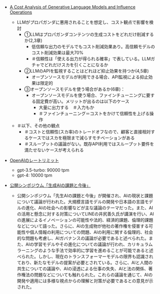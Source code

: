 - [A Cost Analysis of Generative Language Models and Influence Operations](https://arxiv.org/abs/2308.03740v1)
  - LLMがプロパガンダに悪用されることを想定し、コスト観点で影響を検討
    - ①LLMはプロパガンダコンテンツの生成コストをどれだけ削減するか(2,3章)
      - 低信頼な出力のモデルでもコスト削減効果あり。高信頼モデルのコスト削減効果は最大70%
      - ＃信頼性は「使える出力が得られる確率」で表している。LLMガチャでどれだけスカを引くことになるか
    - ②LLMのAPIを監視することはどれほど抑止効果を持つか(4,5章)
      - オープンソースモデルが利用できる場合、API監視による抑止効果は限定的
    - ③オープンソースモデルを使う場合があるか(6章)：
      - オープンソースモデルを使う場合、ファインチューニングに要する固定費が高い。メリットが出るのは以下のケース
        - 大量に出力する　＃入力もか
        - ＃ファインチューニング＝コストをかけて信頼性を上げる操作
  - ＃以下、その他の観点
    - ＃コストと信頼性(スカ率)のトレードオフなので、顧客と直接相対するケースではスカを極限まで減らすモチベーションがある
    - ＃スループットの議論がない。既存API利用ではスループット要件を満たせないケースが考えられる

- [OpenAIのレートリミット](https://platform.openai.com/account/rate-limits)
  - gpt-3.5-turbo: 90000 tpm
  - gpt-4: 10000 tpm

- [公開シンポジウム「生成AIの課題と今後」](https://www.youtube.com/watch?v=uw8_DEm3exg)
  - 公開シンポジウム「先生AIの課題と今後」が開催され、AIの現状と課題について議論が行われた。大規模言語モデルの開発や日本語の言語モデルの進化、AIの社会への影響などが主な議論のテーマだった。また、AIの活用と懸念に対する対策についてLINEの井尻善久氏が講演を行い、AIの進展によるイノベーションの可能性や法的、経済的課題、倫理的課題などについて語った。さらに、AIの生成物が他社の著作権を侵害する可能性や個人情報の利用についての問題、AIの利用に関する倫理的、社会的な問題も考慮し、AIガバナンスの議論が必要であると述べられた。また、AIの学習モデルやその進化についての議論が行われ、カリキュラムラーニングのような手法で効率的に学習を進めることが可能であると述べられた。しかし、現在のトランスフォーマーモデルの限界も認識されており、新たなモデルの提案が必要とされている。さらに、AIと人間の共生についての議論や、AIの浸透による仕事の失失、AIと法の関係、著作権法の問題などについても触れられた。これらの議論を通じて、AIの開発や適用には多様な視点からの理解と対策が必要であるとの意見が示された。
